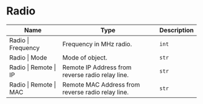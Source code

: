 # Radio

| Name | Type | Description |
| --- | --- | --- |
| <a id="radio-frequency"></a>Radio \| Frequency | Frequency in MHz radio. | `int` |
| <a id="radio-mode"></a>Radio \| Mode | Mode of object. | `str` |
| <a id="radio-remote-ip"></a>Radio \| Remote \| IP | Remote IP Address from reverse radio relay line. | `str` |
| <a id="radio-remote-mac"></a>Radio \| Remote \| MAC | Remote MAC Address from reverse radio relay line. | `str` |

